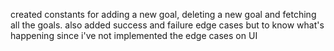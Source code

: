 

created constants for adding a new goal, deleting a new goal and fetching all the goals. also added success and
failure edge cases but to know what's happening since i've not implemented the edge cases on UI
